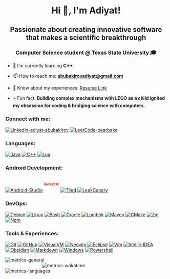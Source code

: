 <h1 align="center">Hi 👋, I'm Adiyat!</h1>
<h2 align="center">Passionate about creating innovative software that makes a scientific breakthrough</h2>
<h3 align=center>Computer Science student @ Texas State University 🎓</h3>

* 🌱 I’m currently learning **C++**.

* 📫 How to reach me: **abubakirovadiyat@gmail.com**

* 📄 Know about my experiences: [Resume Link](https://docs.google.com/document/d/1IMeTLfq2hmD9OYae38lKuBsp12ixjEsfuJz1qiXjeDA/edit?tab=t.0#heading=h.lolf71735vah)

* ⚡ Fun fact: **Building complex mechanisms with LEGO as a child ignited my obsession for coding & bridging science with computers**.

<h3 align="left">Connect with me:</h3>
<p align="left">
<a href="https://linkedin.com/in/adiyat-abubakirov" target="blank"><img src="https://skillicons.dev/icons?i=linkedin" alt="Linkedin-adiyat-abubakirov" height="48" width="48" /></a>
<a href="https://www.leetcode.com/bearbaka" target="blank"><img src="https://raw.githubusercontent.com/rahuldkjain/github-profile-readme-generator/master/src/images/icons/Social/leet-code.svg" alt="LeetCode-bearbaka" height="48" width="48" /></a>
</p>

<h3 align="left">Languages:</h3>
<p align=left>
<a href=""><img src="https://skillicons.dev/icons?i=java" alt="Java" width="48" height="48"/></a>
<a href=""><img src="https://skillicons.dev/icons?i=cpp" alt="C++" width="48" height="48"/></a>
<a href=""><img src="https://skillicons.dev/icons?i=lua" alt="Lua" width="48" height="48"/></a>
</p>

<h3 align="left">Android Development:</h3>
<p align=left>
<a href=""><img src="https://skillicons.dev/icons?i=androidstudio" alt="Android-Studio" width="48" height="48"/></a>
<a href=""><img src="https://raw.githubusercontent.com/devicons/devicon/refs/heads/master/icons/libgdx/libgdx-plain.svg" alt="libGDX" width="48" height="48"/></a>
<a href=""><img src="https://external-content.duckduckgo.com/iu/?u=https%3A%2F%2Fdashboard.snapcraft.io%2Fsite_media%2Fappmedia%2F2018%2F03%2Ftiled-logo-256.png&f=1&nofb=1&ipt=f417d506e87c3a635932c6bc4d0cc7a202dda96aa9ba47caa48dcb90c87ec2f7" alt="Tiled" width="48" height="48"/></a>
<a href=""><img src="https://external-content.duckduckgo.com/iu/?u=https%3A%2F%2Fa.fsdn.com%2Fallura%2Fmirror%2Fleakcanary%2Ficon%3F1719033012%3F%26w%3D90&f=1&nofb=1&ipt=983dacc5873da7af6f622d64777556e2e0d9417da73a679d8a59ce16bb7311f7" alt="LeakCanary" width="48" height="48"/></a>
</p>

<h3 align="left">DevOps:</h3>
<p align=left>
<a href=""><img src="https://skillicons.dev/icons?i=debian" alt="Debian" width="48" height="48"/></a>
<a href=""><img src="https://skillicons.dev/icons?i=linux" alt="Linux" width="48" height="48"/></a>
<a href=""><img src="https://skillicons.dev/icons?i=bash" alt="Bash" width="48" height="48"/></a>
<a href=""><img src="https://skillicons.dev/icons?i=gradle" alt="Gradle" width="48" height="48"/></a>
<a href=""><img src="https://external-content.duckduckgo.com/iu/?u=https%3A%2F%2Fcdn2.hubspot.net%2Fhubfs%2F4008838%2Flombok-java-supported.png&f=1&nofb=1&ipt=6cbda57b99e10453e7c5c1aa126afb5c53d5c4345b37238ec3e5185d4af78c36" alt="Lombok" width="48" height="48"/></a>
<a href=""><img src="https://skillicons.dev/icons?i=maven" alt="Maven" width="48" height="48"/></a>
<a href=""><img src="https://skillicons.dev/icons?i=cmake" alt="CMake" width="48" height="48"/></a>
<a href=""><img src="https://skillicons.dev/icons?i=zig" alt="Zig" width="48" height="48"/></a>
<a href=""><img src="https://skillicons.dev/icons?i=npm" alt="Npm" width="48" height="48"/></a>
</p>

<h3 align="left">Tools & Experiences:</h3>
<p align=left>
<a href=""><img src="https://skillicons.dev/icons?i=git" alt="Git" width="48" height="48"/></a>
<a href=""><img src="https://skillicons.dev/icons?i=github" alt="GitHub" width="48" height="48"/></a>
<a href=""><img src="https://external-content.duckduckgo.com/iu/?u=https%3A%2F%2Fplugins.jetbrains.com%2Ffiles%2F7115%2F94783%2Ficon%2FpluginIcon.png&f=1&nofb=1&ipt=f0423a5acd20efe8b0d39de7bd3db42d58f90ded32aac4c03c9e2f2b19511e18" alt="VisualVM" width="48" height="48"/></a>
<a href=""><img src="https://skillicons.dev/icons?i=neovim" alt="Neovim" width="48" height="48"/></a>
<a href=""><img src="https://skillicons.dev/icons?i=eclipse" alt="Eclipse" width="48" height="48"/></a>
<a href=""><img src="https://skillicons.dev/icons?i=vim" alt="Vim" width="48" height="48"/></a>
<a href=""><img src="https://skillicons.dev/icons?i=idea" alt="Intellij-IDEA" width="48" height="48"/></a>
<a href=""><img src="https://skillicons.dev/icons?i=obsidian" alt="Obsidian" width="48" height="48"/></a>
<a href=""><img src="https://skillicons.dev/icons?i=markdown" alt="Markdown" width="48" height="48"/></a>
<a href=""><img src="https://skillicons.dev/icons?i=windows" alt="Windows" width="48" height="48"/></a>
<a href=""><img src="https://skillicons.dev/icons?i=powershell" alt="Powershell" width="48" height="48"/></a>
</p>

<a href=""><img align="left" width="390" alt="metrics-general" src="https://gist.githubusercontent.com/bearbaka/0867fdf675206ca7086ec5510d76cae8/raw/metrics.general.svg"></a>
<a href=""><img align="right" width="390" alt="metrics-wakatime" src="https://gist.githubusercontent.com/bearbaka/8e81900b613437a8d6a892a0c681e7da/raw/metrics.wakatime.svg"></a>
<a href=""><img align="left" width="390" alt="metrics-languages" src="https://gist.githubusercontent.com/bearbaka/b56197f911cc1cb3a99f64980f3dc012/raw/metrics.languages.svg"></a>












<!-- <p><img align="center" src="https://github-readme-stats.vercel.app/api/top-langs?username=bearbaka&show_icons=true&locale=en&layout=donut&theme=gruvbox" alt="bearbaka" /></p> -->
<!--
- 🔭 I’m currently working on ...
- 🌱 I’m currently learning ...
- 👯 I’m looking to collaborate on ...
- 🤔 I’m looking for help with ...
- 💬 Ask me about ...
- 📫 How to reach me: ...
- 😄 Pronouns: ...
- ⚡ Fun fact: ...
-->
